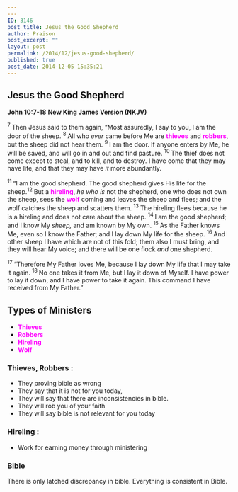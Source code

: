 ```yaml
---
---
ID: 3146
post_title: Jesus the Good Shepherd
author: Praison
post_excerpt: ""
layout: post
permalink: /2014/12/jesus-good-shepherd/
published: true
post_date: 2014-12-05 15:35:21
---
```

<h2>Jesus the Good Shepherd</h2>
<strong>John 10:7-18</strong>
<strong> New King James Version (NKJV)</strong>

<span class="text John-10-7"><sup class="versenum">7 </sup>Then Jesus said to them again, <span class="woj">“Most assuredly, I say to you, I am the door of the sheep.</span> </span><span id="en-NKJV-26490" class="text John-10-8"><sup class="versenum">8 </sup><span class="woj">All who <i>ever</i> came before Me</span><span class="woj"> are <span style="color: #ff00ff;"><strong>thieves</strong> </span>and <span style="color: #ff00ff;"><strong>robbers</strong></span>, but the sheep did not hear them.</span> </span><span id="en-NKJV-26491" class="text John-10-9"><sup class="versenum">9 </sup><span class="woj">I am the door. If anyone enters by Me, he will be saved, and will go in and out and find pasture.</span> </span><span id="en-NKJV-26492" class="text John-10-10"><sup class="versenum">10 </sup><span class="woj">The thief does not come except to steal, and to kill, and to destroy. I have come that they may have life, and that they may have <i>it</i> more abundantly.</span></span>

<span id="en-NKJV-26493" class="text John-10-11"><sup class="versenum">11 </sup><span class="woj">“I am the good shepherd. The good shepherd gives His life for the sheep.</span></span><span id="en-NKJV-26494" class="text John-10-12"><sup class="versenum">12 </sup><span class="woj">But a <span style="color: #ff00ff;"><strong>hireling</strong></span>, <i>he who is</i> not the shepherd, one who does not own the sheep, sees the <span style="color: #ff00ff;"><strong>wolf</strong> </span>coming and leaves the sheep and flees; and the wolf catches the sheep and scatters them.</span> </span><span id="en-NKJV-26495" class="text John-10-13"><sup class="versenum">13 </sup><span class="woj">The hireling flees because he is a hireling and does not care about the sheep.</span> </span><span id="en-NKJV-26496" class="text John-10-14"><sup class="versenum">14 </sup><span class="woj">I am the good shepherd; and I know My <i>sheep,</i> and am known by My own.</span> </span><span id="en-NKJV-26497" class="text John-10-15"><sup class="versenum">15 </sup><span class="woj">As the Father knows Me, even so I know the Father; and I lay down My life for the sheep.</span> </span><span id="en-NKJV-26498" class="text John-10-16"><sup class="versenum">16 </sup><span class="woj">And other sheep I have which are not of this fold; them also I must bring, and they will hear My voice; and there will be one flock <i>and</i> one shepherd.</span></span>

<span id="en-NKJV-26499" class="text John-10-17"><sup class="versenum">17 </sup><span class="woj">“Therefore My Father loves Me, because I lay down My life that I may take it again.</span> </span><span id="en-NKJV-26500" class="text John-10-18"><sup class="versenum">18 </sup><span class="woj">No one takes it from Me, but I lay it down of Myself. I have power to lay it down, and I have power to take it again. This command I have received from My Father.”</span></span>
<h2>Types of Ministers</h2>
<ul>
	<li><span style="color: #ff00ff;"><strong>Thieves</strong></span></li>
	<li><span style="color: #ff00ff;"><strong>Robbers</strong></span></li>
	<li><span style="color: #ff00ff;"><strong>Hireling</strong></span></li>
	<li><span style="color: #ff00ff;"><strong>Wolf</strong></span></li>
</ul>
<h3><strong>Thieves, Robbers :</strong></h3>
<ul>
	<li>They proving bible as wrong</li>
	<li>They say that it is not for you today,</li>
	<li>They will say that there are inconsistencies in bible.</li>
	<li>They will rob you of your faith</li>
	<li>They will say bible is not relevant for you today</li>
</ul>
<h3><strong>Hireling :</strong></h3>
<ul>
	<li>Work for earning money through ministering</li>
</ul>
<h3>Bible</h3>
There is only latched discrepancy in bible. Everything is consistent in Bible.